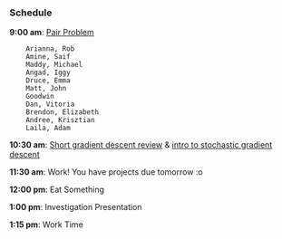 ### Schedule

**9:00 am**: [Pair Problem](pair.md)

		Arianna, Rob
		Amine, Saif
		Maddy, Michael
		Angad, Iggy
		Druce, Emma
		Matt, John
		Goodwin
		Dan, Vitoria
		Brendon, Elizabeth
		Andree, Krisztian
		Laila, Adam

**10:30 am**: [Short gradient descent review](gradient_descent.ipynb) & 
	      [intro to stochastic gradient descent](Stochastic_Gradient_Descent.pdf)

**11:30 am**: Work! You have projects due tomorrow :o

**12:00 pm**: Eat Something

**1:00 pm**: Investigation Presentation

**1:15 pm**: Work Time
